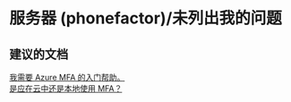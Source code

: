 <properties
    pageTitle="服务器 (phonefactor)/未列出我的问题"
    description="服务器 (phonefactor)/未列出我的问题"
    service="microsoft.multifactorauthentication"
    resource=""
    authors="aashu"
    displayOrder=""
    selfHelpType="generic"
    supportTopicIds="32336325"
    resourceTags=""
    productPesIds="14947"
    cloudEnvironments="public"
/>


# 服务器 (phonefactor)/未列出我的问题


## **建议的文档**
[我需要 Azure MFA 的入门帮助。](https://azure.microsoft.com/documentation/articles/multi-factor-authentication/)<br>
[是应在云中还是本地使用 MFA？](https://azure.microsoft.com/documentation/articles/multi-factor-authentication-get-started/)



<!--HONumber=Jul16_HO4-->


